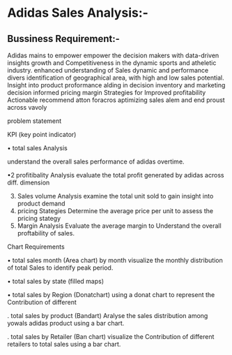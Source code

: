 # Adidas Sales Analysis:-

## Bussiness Requirement:-

Adidas mains to empower empower the decision makers with data-driven insights growth and Competitiveness in the dynamic sports and atheletic industry.
enhanced understanding of Sales dynamic and performance divers
identification of geographical area, with high and low sales potential.
Insight into product proformance alding in decision inventory and marketing decision
informed pricing margin Strategies for Improved profitability
Actionable recommend atton foracros aptimizing sales alem and end proust across vavoly

problem statement

KPI (key point indicator)

• total sales Analysis

understand the overall sales performance of adidas overtime.

•2 profitibality Analysis
   evaluate the total profit generated by adidas across diff. dimension

3. Sales volume Analysis
   examine the total unit sold to gain insight into product demand
4. pricing Stategies
   Determine the average price per unit to assess the pricing stategy
5. Margin Analysis
   Evaluate the average margin to Understand the overall proftability of sales.

Chart Requirements

• total sales month (Area chart) by month
  visualize the monthly distribution of total Sales to identify peak period.

• total sales by state (filled maps)

• total sales by Region (Donatchart) using a donat chart to represent the Contribution of different
 
. total sales by product (Bandart) Aralyse the sales distribution among yowals adidas product using a bar chart.
 
. total sales by Retailer (Ban chart) visualize the Contribution of different retailers to total sales using a bar chart. 
